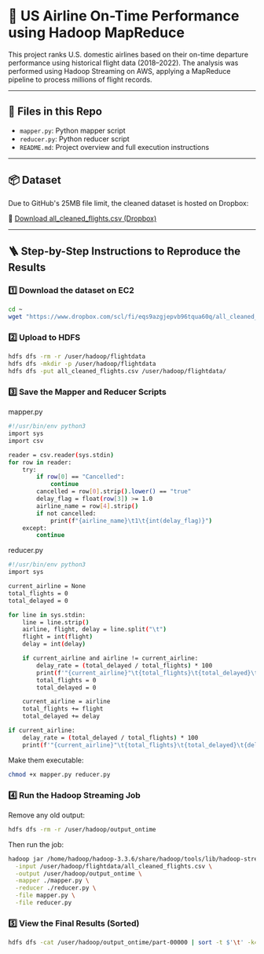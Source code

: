 # 🛫 US Airline On-Time Performance using Hadoop MapReduce

This project ranks U.S. domestic airlines based on their on-time departure performance using historical flight data (2018–2022). The analysis was performed using Hadoop Streaming on AWS, applying a MapReduce pipeline to process millions of flight records.

---

## 📁 Files in this Repo

- `mapper.py`: Python mapper script
- `reducer.py`: Python reducer script
- `README.md`: Project overview and full execution instructions

---

## 📦 Dataset

Due to GitHub's 25MB file limit, the cleaned dataset is hosted on Dropbox:

🔗 [Download all_cleaned_flights.csv (Dropbox)](https://www.dropbox.com/scl/fi/eqs9azgjepvb96tqua60q/all_cleaned_flights.csv?rlkey=kmhvlm4duc5k1req4vhqxk6hf&st=ypt0k7fn&dl=1)

---

## 🪜 Step-by-Step Instructions to Reproduce the Results

### 1️⃣ Download the dataset on EC2

```bash
cd ~
wget "https://www.dropbox.com/scl/fi/eqs9azgjepvb96tqua60q/all_cleaned_flights.csv?rlkey=kmhvlm4duc5k1req4vhqxk6hf&st=ypt0k7fn&dl=1" -O all_cleaned_flights.csv
```

### 2️⃣ Upload to HDFS
```bash
hdfs dfs -rm -r /user/hadoop/flightdata
hdfs dfs -mkdir -p /user/hadoop/flightdata
hdfs dfs -put all_cleaned_flights.csv /user/hadoop/flightdata/
```

### 3️⃣ Save the Mapper and Reducer Scripts
mapper.py
```bash
#!/usr/bin/env python3
import sys
import csv

reader = csv.reader(sys.stdin)
for row in reader:
    try:
        if row[0] == "Cancelled":
            continue
        cancelled = row[0].strip().lower() == "true"
        delay_flag = float(row[3]) >= 1.0
        airline_name = row[4].strip()
        if not cancelled:
            print(f"{airline_name}\t1\t{int(delay_flag)}")
    except:
        continue
```
reducer.py
```bash
#!/usr/bin/env python3
import sys

current_airline = None
total_flights = 0
total_delayed = 0

for line in sys.stdin:
    line = line.strip()
    airline, flight, delay = line.split("\t")
    flight = int(flight)
    delay = int(delay)

    if current_airline and airline != current_airline:
        delay_rate = (total_delayed / total_flights) * 100
        print(f'"{current_airline}"\t{total_flights}\t{total_delayed}\t{delay_rate:.2f}')
        total_flights = 0
        total_delayed = 0

    current_airline = airline
    total_flights += flight
    total_delayed += delay

if current_airline:
    delay_rate = (total_delayed / total_flights) * 100
    print(f'"{current_airline}"\t{total_flights}\t{total_delayed}\t{delay_rate:.2f}')
```
Make them executable:
```bash
chmod +x mapper.py reducer.py
```
### 4️⃣ Run the Hadoop Streaming Job
Remove any old output:
```bash
hdfs dfs -rm -r /user/hadoop/output_ontime
```
Then run the job:
```bash
hadoop jar /home/hadoop/hadoop-3.3.6/share/hadoop/tools/lib/hadoop-streaming-3.3.6.jar \
  -input /user/hadoop/flightdata/all_cleaned_flights.csv \
  -output /user/hadoop/output_ontime \
  -mapper ./mapper.py \
  -reducer ./reducer.py \
  -file mapper.py \
  -file reducer.py
```

### 5️⃣ View the Final Results (Sorted)
```bash
hdfs dfs -cat /user/hadoop/output_ontime/part-00000 | sort -t $'\t' -k4 -n
```
